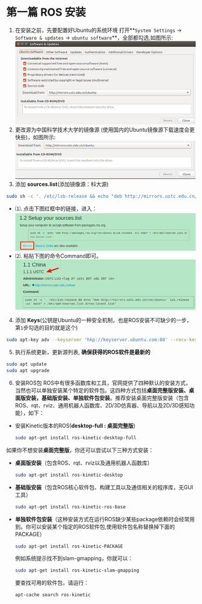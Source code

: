 # 第一篇   ROS 安装

1. 在安装之前，先要配置好Ubuntu的系统环境
打开**`System Settings` -> `Software & updates` -> `ubuntu software`**，全部都勾选,如图所示:
![1.0](picture/1-0.png)
2. 更改源为中国科学技术大学的镜像源  (使用国内的Ubuntu镜像源下载速度会更快些)，如图所示:
![1.1](picture/1-1.png)
3. 添加 **sources.list**(添加镜像源：科大源)
```bash
sudo sh -c '. /etc/lsb-release && echo "deb http://mirrors.ustc.edu.cn/ros/ubuntu/ `lsb_release -cs` main" > /etc/apt/sources.list.d/ros-latest.list'
```
 * ⑴. 点击下图红框中的链接，进入： 
![1.2](picture/1-2.png)
 * ⑵. 粘贴下图的命令Command即可。
![1.3](picture/1-3.png)
4. 添加 **Keys**(公钥是Ubuntu的一种安全机制，也是ROS安装不可缺少的一步，第`1`步勾选的目的就是这个)
```bash
sudo apt-key adv --keyserver 'hkp://keyserver.ubuntu.com:80' --recv-key C1CF6E31E6BADE8868B172B4F42ED6FBAB17C654
```
5. 执行系统更新，更新源列表,  **确保获得的ROS软件是最新的**
```bash
sudo apt update 
sudo apt upgrade 
```
6. 安装ROS包
ROS中有很多函数库和工具，官网提供了四种默认的安装方式，当然也可以单独安装某个特定的软件包。这四种方式包括**桌面完整版安装、桌面版安装，基础版安装、单独软件包安装**。推荐安装桌面完整版安装（包含ROS、rqt、rviz、通用机器人函数库、2D/3D仿真器、导航以及2D/3D感知功能），如下：
* 安装Kinetic版本的ROS(**desktop-full : 桌面完整版**)
  ```bash
  sudo apt-get install ros-kinetic-desktop-full 
  ```
如果你不想安装**桌面完整版**，你还可以尝试以下三种方式安装：
- **桌面版安装**（包含ROS、rqt、rviz以及通用机器人函数库）
  ```bash
  sudo apt-get install ros-kinetic-desktop
  ```
- **基础版安装**（包含ROS核心软件包、构建工具以及通信相关的程序库，无GUI工具）
  ```bash
  sudo apt-get install ros-kinetic-ros-base
  ```
- **单独软件包安装**（这种安装方式在运行ROS缺少某些package依赖时会经常用到。你可以安装某个指定的ROS软件包,使用软件包名称替换掉下面的PACKAGE）
  ```bash
  sudo apt-get install ros-kinetic-PACKAGE 
  ```
    例如系统提示找不到slam-gmapping，你就可以：
  ```bash
  sudo apt-get install ros-kinetic-slam-gmapping
  ```
  要查找可用的软件包，请运行：
  ```bash
  apt-cache search ros-kinetic
  ```

